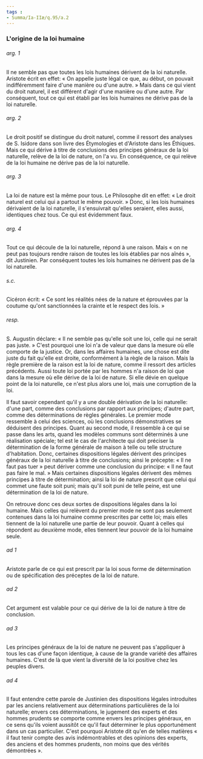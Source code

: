 ```yaml
---
tags : 
- Summa/Ia-IIæ/q.95/a.2
---
```


### L'origine de la loi humaine

###### arg. 1
Il ne semble pas que toutes les lois humaines dérivent de la loi naturelle. Aristote écrit en effet: « On appelle juste légal ce que, au début, on pouvait indifféremment faire d'une manière ou d'une autre. » Mais dans ce qui vient du droit naturel, il est différent d'agir d'une manière ou d'une autre. Par conséquent, tout ce qui est établi par les lois humaines ne dérive pas de la loi naturelle. 

###### arg. 2
Le droit positif se distingue du droit naturel, comme il ressort des analyses de S. Isidore dans son livre des Étymologies et d'Aristote dans les Éthiques. Mais ce qui dérive à titre de conclusions des principes généraux de la loi naturelle, relève de la loi de nature, on l'a vu. En conséquence, ce qui relève de la loi humaine ne dérive pas de la loi naturelle. 

###### arg. 3
La loi de nature est la même pour tous. Le Philosophe dit en effet: « Le droit naturel est celui qui a partout le même pouvoir. » Donc, si les lois humaines dérivaient de la loi naturelle, il s'ensuivrait qu'elles seraient, elles aussi, identiques chez tous. Ce qui est évidemment faux. 

###### arg. 4
Tout ce qui découle de la loi naturelle, répond à une raison. Mais « on ne peut pas toujours rendre raison de toutes les lois établies par nos aînés », dit Justinien. Par conséquent toutes les lois humaines ne dérivent pas de la loi naturelle. 

###### s.c.
Cicéron écrit: « Ce sont les réalités nées de la nature et éprouvées par la coutume qu'ont sanctionnées la crainte et le respect des lois. » 

###### resp.
S. Augustin déclare: « Il ne semble pas qu'elle soit une loi, celle qui ne serait pas juste. » C'est pourquoi une loi n'a de valeur que dans la mesure où elle comporte de la justice. Or, dans les affaires humaines, une chose est dite juste du fait qu'elle est droite, conformément à la règle de la raison. Mais la règle première de la raison est la loi de nature, comme il ressort des articles précédents. Aussi toute loi portée par les hommes n'a raison de loi que dans la mesure où elle dérive de la loi de nature. Si elle dévie en quelque point de la loi naturelle, ce n'est plus alors une loi, mais une corruption de la loi. 

Il faut savoir cependant qu'il y a une double dérivation de la loi naturelle: d'une part, comme des conclusions par rapport aux principes; d'autre part, comme des déterminations de règles générales. Le premier mode ressemble à celui des sciences, où les conclusions démonstratives se déduisent des principes. Quant au second mode, il ressemble à ce qui se passe dans les arts, quand les modèles communs sont déterminés à une réalisation spéciale; tel est le cas de l'architecte qui doit préciser la détermination de la forme générale de maison à telle ou telle structure d'habitation. Donc, certaines dispositions légales dérivent des principes généraux de la loi naturelle à titre de conclusions; ainsi le précepte: « Il ne faut pas tuer » peut dériver comme une conclusion du principe: « Il ne faut pas faire le mal. » Mais certaines dispositions légales dérivent des mêmes principes à titre de détermination; ainsi la loi de nature prescrit que celui qui commet une faute soit puni; mais qu'il soit puni de telle peine, est une détermination de la loi de nature. 

On retrouve donc ces deux sortes de dispositions légales dans la loi humaine. Mais celles qui relèvent du premier mode ne sont pas seulement contenues dans la loi humaine comme prescrites par cette loi; mais elles tiennent de la loi naturelle une partie de leur pouvoir. Quant à celles qui répondent au deuxième mode, elles tiennent leur pouvoir de la loi humaine seule. 

###### ad 1
Aristote parle de ce qui est prescrit par la loi sous forme de détermination ou de spécification des préceptes de la loi de nature. 

###### ad 2
Cet argument est valable pour ce qui dérive de la loi de nature à titre de conclusion. 

###### ad 3
Les principes généraux de la loi de nature ne peuvent pas s'appliquer à tous les cas d'une façon identique, à cause de la grande variété des affaires humaines. C'est de là que vient la diversité de la loi positive chez les peuples divers. 

###### ad 4
Il faut entendre cette parole de Justinien des dispositions légales introduites par les anciens relativement aux déterminations particulières de la loi naturelle; envers ces déterminations, le jugement des experts et des hommes prudents se comporte comme envers les principes généraux, en ce sens qu'ils voient aussitôt ce qu'il faut déterminer le plus opportunément dans un cas particulier. C'est pourquoi Aristote dit qu'en de telles matières « il faut tenir compte des avis indémontrables et des opinions des experts, des anciens et des hommes prudents, non moins que des vérités démontrées ». 

